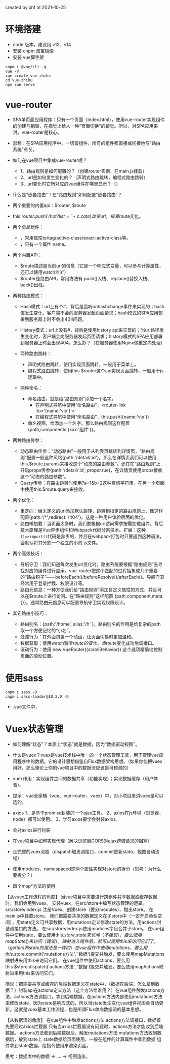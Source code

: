 created by xhf at 2021-10-25

# 环境搭建

- node 版本，建议用 v12、v14
- 安装 cnpm 淘宝镜像
- 安装 vue脚手架
```
cnpm i @vue/cli -g
vue -V
vue create vue-zhihu
cd vue-zhihu
npm run serve
```

# vue-router

- SPA单页面应用程序：只有一个页面（index.html），使用vue-router实现组件的创建与销毁，在视觉上给人一种“页面切换”的错觉。所以，对SPA应用来讲，vue-router是核心。
- 思想：在SPA应用程序中，一切皆组件，所有的组件都直接或间接地与“路由系统”有关。

- 如何在vue项目中集成vue-router呢？
  - 1、路由规则是如何配置的？（创建router实例，在main.js挂载）
  - 2、url是如何发生变化的？（声明式路由跳转，编程式路由跳转）
  - 3、url变化时它所对应的vue组件在哪里显示？（<router-view>）
- 什么是“嵌套路由”？在“路由规则”如何配置“嵌套路由”？
- 两个重要的内置api：$router, $route
- this.$router.push('/hot?list='+c.cate) 改变url，接着$route变化。


- 两个全局组件：
  - <router-link>，常用属性to/tag/active-class/exact-active-class等。
  - <router-view>，只有一个属性 name。

- 两个内置API：
  - $route描述是当前url的信息（它是一个响应式变量，可以参与计算属性，还可以使用watch监听）
  - $router是路由API，常用方法有 push()入栈、replace()替换入栈、back()出栈。

- 两种路由模式：
  - Hash模式：url上有个#，背后是监听onhashchange事件来实现的；hash值发生变化，客户端不会向服务器发起页面请求；hash模式的SPA应用部署到服务器上时不会出404问题。
  - History模式：url上没有#，背后是使用history api来实现的；当url路径发生变化时，客户端会向服务器发起页面请求；history模式的SPA应用部署到服务器上时会出现404，怎么办？（在服务器使用Nginx做重定向处理）

  - 两种路由跳转：
    - 声明式路由跳转，使用<router-link>实现页面跳转，一般用于菜单上。
    - 编程式路由跳转，使用this.$router这个api实现页面跳转，一般用于js逻辑中。

  - 两种命名：
    - 命名路由，就是给“路由规则”添加一个名字。
      - 在声明式导航中使用“命名路由”，<router-link :to='{name:'vip'}'>
      - 在编程式导航中使用“命名路由”，this.push({name:'vip'})
    - 命名视图，给<router-view name='xxx'>添加一个名字。那么路由规则这样配置{path,components:{xxx:'组件'}}。

- 两种路由传参：
  - 动态路由传参：“动态路由”一般用于从列表页跳转到详情页，“路由规则”配置一般这种风格{path:'/detail/:id'}。那么在详情页我们可以使用this.$route.params来接收这个“动态的路由参数”。还在在“路由规则”上开启props传参{path:'/detail/:id', props:true}，在详情页使用props接收这个“动态的路由参数”。
  - Query传参：在路由跳转时使用?a=1&b=2这种查询字符串，在另一个页面中使用this.$route.query来接收。

- 两个优化：
  - 重定向：给未定义的url添加默认跳转，跳转到指定的路由规则上，像这样配置{path:'/*',redirect:'/404'}。这是一种用户体验层面的优化。
  - 路由懒加载：当页面太多时，我们要根据url访问需求按需加载组件。背后技术原理是Vue异步组件和Webpack代码分割技术。扩展：这种`()=>import()`代码是异步的，并且在webpack打包时只要遇到这种语法，会默认将其分割一个独立的小的.js文件。

- 两个高级技巧：
  - 导航守卫：我们知道每次发生url变化时，路由系统要根据“路由规则”去寻找对应的组件进行显示。vue-router把这个匹配的过程抽象成几个重要的“路由钩子”——beforeEach()/beforeResolve()/afterEach()。导航守卫经常用于登录拦截、权限设计等。
  - 路由元信息：一种方便我们给“路由规则”添加自定义属性的方式，并且可以在$route上进行访问。在“路由规则”这样配置 {path,component,meta:{}}。通常路由元信息可以配置导航守卫实现权限设计。

- 其它路由小技巧：
  - 路由别名：{path:'/home', alias:'/h' }，路由别名的作用是给复杂的path取一个方便记忆的“小名”。
  - 过渡行为：在<router-view>外面包裹一个<transition>动画，让页面切换时更加温和。
  - 数据获取：使用watch监听$route的变化，当$route变化成功后调接口。
  - 滚动行为：使用 new VueRouter({scrollBehavior}) 这个选项精确地控制页面的滚动位置。

# 使用sass

```
cnpm i sass -D
cnpm i sass-loader@10.2.0 -D
```
- .vue文件中，<style lang='scss'></style>


# Vuex状态管理

- 如何理解“状态”？本质上“状态”就是数据，因为“数据驱动视图”。
- 什么是vuex？vuex是vue技术栈中唯一的一个状态管理工具，用于管理vue应用程序中的数据。它的设计思想借鉴自Flux数据架构思想。（如果你能把vuex用好，那么理论上你的vue项目中的数据流应该是可预测的）
- vuex作用：实现组件之间的数据共享（功能实现）；实现数据缓存（用户体验）。
- 提示：vue全家桶（vue、vue-router、vuex）中，对小项目来讲vuex是可以选的。

- axios
  1、是基于promise封装的一个ajax工具。
  2、axios在js环境（浏览器、node）都可以使用。
  3、学习axios要学会封装axios。

- 会对axios进行封装
- 在vue项目中如何实现代理（解决浏览器CORS对ajax跨域请求的阻塞）
- 走完整的vuex流程（dispatch触发调接口，commit更新state，视图自动流程）
- 使用modules、namespaced这两个属性实现对store的拆分（思考：为什么要拆分？）
- 四个map*方法的使用


【从vuex工作流程的角度】
当vue项目中需要进行跨组件共享数据或缓存数据时，我们会用到vuex。
安装vuex，在src/store中编写状态管理的逻辑。
src/store/index.js 注册Vuex、创建store（要分modules）、抛出store。
在main.js中挂载store。
我们把需要共享的数据定义在子store中（一定开启命名空间），用state定义可共享数据，用mutations定义修改state的方法，用actions封装调接口的方法。
在src/store/index.js使用modules字段合并子store。
在vue组件中使用state，要么使用this.$store.state来访问（不建议），要么使用mapState()来访问（建议）。映射进入组件后，就可以使用this来访问它们了。（getters和state的用法是一样的）
在vue组件中使用mutations，要么用this.$store.commit('mutations方法', '数据')提交并触发，要么使用mapMutations映射进来用this来访问它们。
在vue组件中使用actions，要么用this.$store.dispatch('actions方法', '数据')提交并触发，要么使用mapActions映射进来用this来访问它们。

简说：把需要共享或缓存的后端数据定义在state中，（数据在后端，怎么拿到数据？）封装api在actions定义方法（这个方法给谁用？）在vue组件触发actions方法，actions方法调接口，拿到后端数据，在actions方法内部使用mutations方法来修改state，因为state是响应式的，所以当state发生变化vue组件视图会自动更新。这就是vuex基本工作流程，也是所谓Flux单向数据流的基本思想。


【从数据流的角度】
在vue组件中触发actions方法
actions方法调接口，数据首先要经过axios拦截器
只有当axios拦截器没有问题时，actions方法才能收到后端数据。
actions方法收到后端数据后，触发mutations方法
mutations方法收到数据后，放到state上
state数据给页面使用，一般在组件的计算属性中拿到数据
组件拿到state数据，给指令使用来渲染页面。

思考：数据库中的数据 -> .... -> 视图渲染。
